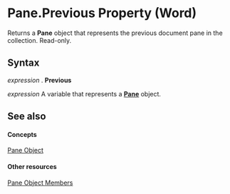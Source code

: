 
# Pane.Previous Property (Word)

Returns a  **Pane** object that represents the previous document pane in the collection. Read-only.


## Syntax

 _expression_ . **Previous**

 _expression_ A variable that represents a **[Pane](4a0c2690-d9d2-4e34-fef4-cc41365f5251.md)** object.


## See also


#### Concepts


[Pane Object](4a0c2690-d9d2-4e34-fef4-cc41365f5251.md)
#### Other resources


[Pane Object Members](e0739460-3209-f981-71ea-80a5ea7f8935.md)
